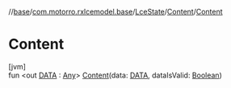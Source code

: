 //[base](../../../../index.md)/[com.motorro.rxlcemodel.base](../../index.md)/[LceState](../index.md)/[Content](index.md)/[Content](-content.md)

# Content

[jvm]\
fun &lt;out [DATA](index.md) : [Any](https://kotlinlang.org/api/latest/jvm/stdlib/kotlin/-any/index.html)&gt; [Content](-content.md)(data: [DATA](index.md), dataIsValid: [Boolean](https://kotlinlang.org/api/latest/jvm/stdlib/kotlin/-boolean/index.html))
